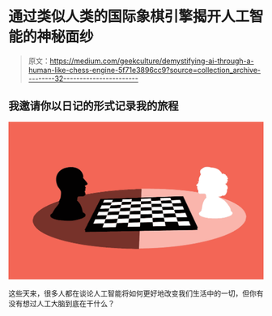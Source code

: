 # 通过类似人类的国际象棋引擎揭开人工智能的神秘面纱

> 原文：<https://medium.com/geekculture/demystifying-ai-through-a-human-like-chess-engine-5f71e3896cc9?source=collection_archive---------32----------------------->

## 我邀请你以日记的形式记录我的旅程

![](img/7ccd49191ecb264a8ffe73430ad064b6.png)

这些天来，很多人都在谈论人工智能将如何更好地改变我们生活中的一切，但你有没有想过人工大脑到底在干什么？